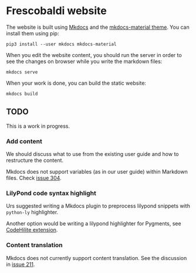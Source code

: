 # Frescobaldi website

The website is built using [Mkdocs](https://www.mkdocs.org/) and the
[mkdocs-material theme](https://squidfunk.github.io/mkdocs-material/).
You can install them using pip:

    pip3 install --user mkdocs mkdocs-material

When you edit the website content, you should run the server in order to
see the changes on browser while you write the markdown files:

    mkdocs serve

When your work is done, you can build the static website:

    mkdocs build

## TODO

This is a work in progress.

### Add content

We should discuss what to use from the existing user guide and how to
restructure the content.

Mkdocs does not support variables (as in our user guide) within Markdown files.
Check [issue 304](https://github.com/mkdocs/mkdocs/issues/304).

### LilyPond code syntax highlight

Urs suggested writing a Mkdocs plugin to preprocess lilypond snippets
with `python-ly` highlighter.

Another option would be writing a lilypond highlighter for Pygments, see
[CodeHilite extension](https://squidfunk.github.io/mkdocs-material/extensions/codehilite/).

### Content translation

Mkdocs does not currently support content translation.
See the discussion in [issue 211](https://github.com/mkdocs/mkdocs/issues/211#issuecomment-466420384).
